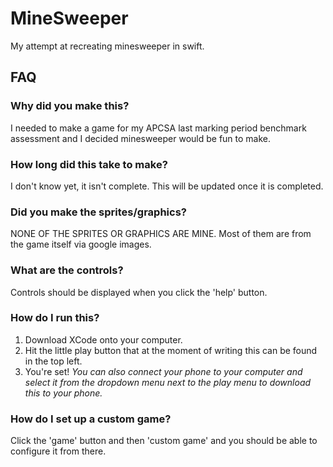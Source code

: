 # MineSweeper
My attempt at recreating minesweeper in swift.
## FAQ
### Why did you make this?
I needed to make a game for my APCSA last marking period benchmark assessment and I decided minesweeper would be fun to make.
### How long did this take to make?
I don't know yet, it isn't complete. This will be updated once it is completed.
### Did you make the sprites/graphics?
NONE OF THE SPRITES OR GRAPHICS ARE MINE. Most of them are from the game itself via google images.
### What are the controls?
Controls should be displayed when you click the 'help' button.
### How do I run this?
1. Download XCode onto your computer. 
2. Hit the little play button that at the moment of writing this can be found in the top left. 
3. You're set!
*You can also connect your phone to your computer and select it from the dropdown menu next to the play menu to download this to your phone.*
### How do I set up a custom game?
Click the 'game' button and then 'custom game' and you should be able to configure it from there.
